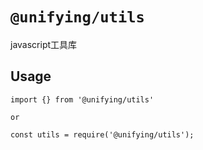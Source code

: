 # `@unifying/utils`
javascript工具库

## Usage

```
import {} from '@unifying/utils'

or

const utils = require('@unifying/utils');

```

